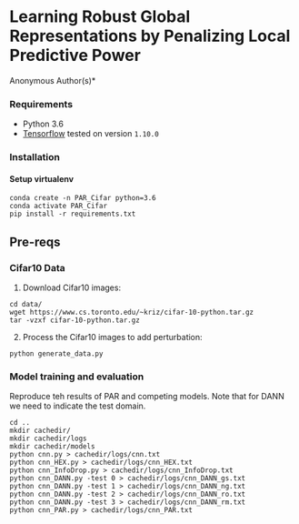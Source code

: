 # Learning Robust Global Representations by Penalizing Local Predictive Power
Anonymous Author(s)\*</sup>


### Requirements
- Python 3.6
- [Tensorflow](https://www.tensorflow.org/) tested on version `1.10.0`

### Installation

#### Setup virtualenv
```
conda create -n PAR_Cifar python=3.6
conda activate PAR_Cifar
pip install -r requirements.txt
```
## Pre-reqs

### Cifar10 Data
1. Download Cifar10 images:
```
cd data/
wget https://www.cs.toronto.edu/~kriz/cifar-10-python.tar.gz
tar -vzxf cifar-10-python.tar.gz
```

2. Process the Cifar10 images to add perturbation:
```
python generate_data.py
```


### Model training and evaluation
Reproduce teh results of PAR and competing models. Note that for DANN we need to indicate the test domain.
```
cd ..
mkdir cachedir/
mkdir cachedir/logs
mkdir cachedir/models
python cnn.py > cachedir/logs/cnn.txt
python cnn_HEX.py > cachedir/logs/cnn_HEX.txt
python cnn_InfoDrop.py > cachedir/logs/cnn_InfoDrop.txt
python cnn_DANN.py -test 0 > cachedir/logs/cnn_DANN_gs.txt
python cnn_DANN.py -test 1 > cachedir/logs/cnn_DANN_ng.txt
python cnn_DANN.py -test 2 > cachedir/logs/cnn_DANN_ro.txt
python cnn_DANN.py -test 3 > cachedir/logs/cnn_DANN_rm.txt
python cnn_PAR.py > cachedir/logs/cnn_PAR.txt
```

